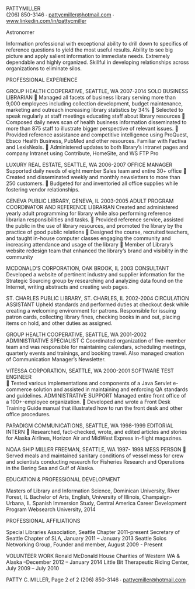 PATTYMILLER                                                                                             
(206) 850-3146 ∙ pattycmiller@hotmail.com ∙ www.linkedin.com/in/pattycmiller

Astronomer

Information professional with exceptional ability to drill down to specifics of reference questions to yield the most useful results. Ability to see big picture and apply salient information to immediate needs. Extremely dependable and highly organized.  Skillful in developing relationships across organizations to eliminate silos.


PROFESSIONAL EXPERIENCE

GROUP HEALTH COOPERATIVE, SEATTLE, WA	2007-2014
SOLO BUSINESS LIBRARIAN
	Managed all facets of business library serving more than 9,000 employees including collection development, budget maintenance, marketing and outreach increasing library statistics by 34%
	Selected to speak regularly at staff meetings educating staff about library resources
	Composed daily news scan of health business information disseminated to more than 875 staff to illustrate bigger perspective of relevant issues. 
	Provided reference assistance and competitive intelligence using ProQuest, Ebsco Health Business, PubMed and other resources. Familiar with Factiva and LexisNexis.
	Administered updates to both library’s intranet pages and company Intranet using Contribute, HomeSite, and WS FTP Pro

LUXURY REAL ESTATE, SEATTLE, WA	  2006-2007
OFFICE MANAGER
Supported daily needs of eight member Sales team and entire 30+ office
	Created and disseminated weekly and monthly newsletters to more than 250 customers.
	Budgeted for and inventoried all office supplies while fostering vendor relationships.

GENEVA PUBLIC LIBRARY, GENEVA, IL	2003-2005
ADULT PROGRAM COORDINATOR AND REFERENCE LIBRARIAN
Created and administered yearly adult programming for library while also performing reference librarian responsibilities and tasks.
	Provided reference service, assisted the public in the use of library resources, and promoted the library by the practice of good public relations
	Designed the course, recruited teachers, and taught in-house computer classes engaging the community and increasing attendance and usage of the library
	Member of Library’s website redesign team that enhanced the library’s brand and visibility in the community

MCDONALD’S CORPORATION, OAK BROOK, IL 	2003
CONSULTANT
Developed a website of pertinent industry and supplier information for the Strategic Sourcing group by researching and analyzing data found on the Internet, writing abstracts and creating web pages.



ST. CHARLES PUBLIC LIBRARY, ST. CHARLES, IL	2002-2004
CIRCULATION ASSISTANT
Upheld standards and performed duties at checkout desk while creating a welcoming environment for patrons. Responsible for issuing patron cards, collecting library fines, checking books in and out, placing items on hold, and other duties as assigned.

GROUP HEALTH COOPERATIVE, SEATTLE, WA	2001-2002
ADMINISTRATIVE SPECIALIST C
Coordinated organization of five-member team and was responsible for maintaining calendars, scheduling meetings, quarterly events and trainings, and booking travel. Also managed creation of Communication Manager’s Newsletter.

VITESSA CORPORATION, SEATTLE, WA                                                                                  	2000-2001
SOFTWARE TEST ENGINEER  
	Tested various implementations and components of a Java Servlet e-commerce solution and assisted in maintaining and enforcing QA standards and guidelines. 
ADMINISTRATIVE SUPPORT
Managed entire front office of a 100+-employee organization.
	 Developed and wrote a Front Desk Training Guide manual that illustrated how to run the front desk and other office procedures.

PARADIGM COMMUNICATIONS, SEATTLE, WA                                                                     	1998-1999
EDITORIAL INTERN
	Researched, fact-checked, wrote, and edited articles and stories for Alaska Airlines, Horizon Air and MidWest Express in-flight magazines.

NOAA SHIP MILLER FREEMAN, SEATTLE, WA                                                   	1997- 1998
MESS PERSON
	Served meals and maintained sanitary conditions of vessel mess for crew and scientists conducting research for Fisheries Research and Operations in the Bering Sea and Gulf of Alaska.

EDUCATION & PROFESSIONAL DEVELOPMENT

Masters of Library and Information Science, Dominican University, River Forest, IL
Bachelor of Arts, English, University of Illinois, Champaign-Urbana, IL
Spanish Immersion Study, Central America
Career Development Program
Websearch University, 2014

PROFESSIONAL AFFILIATIONS

Special Libraries Association, Seattle Chapter 2011-present
Secretary of Seattle Chapter of SLA, January 2011 – January 2013
Seattle Solos Networking Group, Founder and member, August 2009 - Present

VOLUNTEER WORK
Ronald McDonald House Charities of Western WA & Alaska –December 2012 – January 2014
Little Bit Therapeutic Riding Center, July 2009 – July 2010


PATTY C. MILLER, Page 2 of 2	(206) 850-3146 ∙ pattycmiller@hotmail.com
